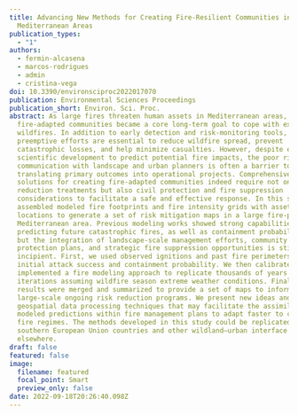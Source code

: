 ```yaml
---
title: Advancing New Methods for Creating Fire-Resilient Communities in
  Mediterranean Areas
publication_types:
  - "1"
authors:
  - fermin-alcasena
  - marcos-rodrigues
  - admin
  - cristina-vega
doi: 10.3390/environsciproc2022017070
publication: Environmental Sciences Proceedings
publication_short: Environ. Sci. Proc.
abstract: As large fires threaten human assets in Mediterranean areas, creating
  fire-adapted communities became a core long-term goal to cope with extreme
  wildfires. In addition to early detection and risk-monitoring tools,
  preemptive efforts are essential to reduce wildfire spread, prevent
  catastrophic losses, and help minimize casualties. However, despite extensive
  scientific development to predict potential fire impacts, the poor risk
  communication with landscape and urban planners is often a barrier to
  translating primary outcomes into operational projects. Comprehensive
  solutions for creating fire-adapted communities indeed require not only fuel
  reduction treatments but also civil protection and fire suppression
  considerations to facilitate a safe and effective response. In this study, we
  assembled modeled fire footprints and fire intensity grids with asset
  locations to generate a set of risk mitigation maps in a large fire-prone
  Mediterranean area. Previous modeling works showed strong capabilities for
  predicting future catastrophic fires, as well as containment probabilities,
  but the integration of landscape-scale management efforts, community
  protection plans, and strategic fire suppression opportunities is still
  incipient. First, we used observed ignitions and past fire perimeters to model
  initial attack success and containment probability. We then calibrated and
  implemented a fire modeling approach to replicate thousands of years or
  iterations assuming wildfire season extreme weather conditions. Finally, the
  results were merged and summarized to provide a set of maps to inform
  large-scale ongoing risk reduction programs. We present new ideas and
  geospatial data processing techniques that may facilitate the assimilation of
  modeled predictions within fire management plans to adapt faster to changing
  fire regimes. The methods developed in this study could be replicated in
  southern European Union countries and other wildland–urban interface areas
  elsewhere.
draft: false
featured: false
image:
  filename: featured
  focal_point: Smart
  preview_only: false
date: 2022-09-18T20:26:40.098Z
---
```

